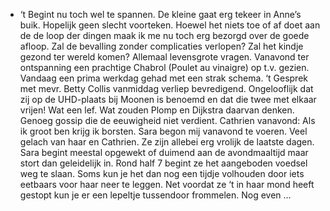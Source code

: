 - ‘t Begint nu toch wel te spannen. De kleine gaat erg tekeer in Anne’s buik. Hopelijk geen slecht voorteken. Hoewel het niets toe of af doet aan de de loop der dingen maak ik me nu toch erg bezorgd over de goede afloop. Zal de bevalling zonder complicaties verlopen? Zal het kindje gezond ter wereld komen? Allemaal levensgrote vragen. Vanavond ter ontspanning een prachtige Chabrol (Poulet au vinaigre) op t.v. gezien. Vandaag een prima werkdag gehad met een strak schema. ‘t Gesprek met mevr. Betty Collis vanmiddag verliep bevredigend. Ongelooflijk dat zij op de UHD-plaats bij Moonen is benoemd en dat die twee met elkaar vrijen! Wat een lef. Wat zouden Plomp en Dijkstra daarvan denken. Genoeg gossip die de eeuwigheid niet verdient. Cathrien vanavond: Als ik groot ben krijg ik borsten. Sara begon mij vanavond te voeren. Veel gelach van haar en Cathrien. Ze zijn allebei erg vrolijk de laatste dagen. Sara begint meestal opgewekt of duimend aan de avondmaaltijd maar stort dan geleidelijk in. Rond half 7 begint ze het aangeboden voedsel weg te slaan. Soms kun je het dan nog een tijdje volhouden door iets eetbaars voor haar neer te leggen. Net voordat ze ‘t in haar mond heeft gestopt kun je er een lepeltje tussendoor frommelen. Nog even …